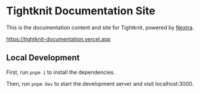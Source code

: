 # Tightknit Documentation Site

This is the documentation content and site for Tightknit, powered by [Nextra](https://nextra.site).

https://tightknit-documentation.vercel.app

## Local Development

First, run `pnpm i` to install the dependencies.

Then, run `pnpm dev` to start the development server and visit localhost:3000.
